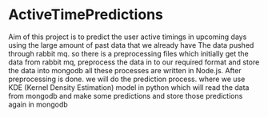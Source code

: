 # ActiveTimePredictions
Aim of this project is to predict the user active timings in upcoming days using the large amount of past data that we already have
The data pushed through rabbit mq. so there is a preprocessing files which initially get the data from rabbit mq, preprocess the
data in to our required format and store the data into mongodb all these processes are written in Node.js.
After preprocessing is done. we will do the prediction process. where we use KDE (Kernel Density Estimation) model in python which
will read the data from mongodb and make some predictions and store those predictions again in mongodb
